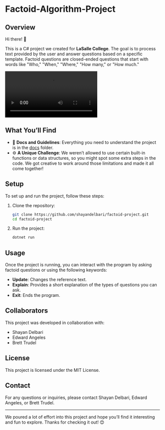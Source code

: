 # Factoid-Algorithm-Project

## Overview

Hi there! 👋

This is a C# project we created for **LaSalle College**. The goal is to process text provided by the user and answer questions based on a specific template. Factoid questions are closed-ended questions that start with words like "Who," "When," "Where," "How many," or "How much."

![Sample_video](<assets/factoid project.mp4>)

## What You’ll Find

- 📄 **Docs and Guidelines**: Everything you need to understand the project is in the [docs](docs/) folder.
- ⚙️ **A Unique Challenge**: We weren’t allowed to use certain built-in functions or data structures, so you might spot some extra steps in the code. We got creative to work around those limitations and made it all come together!

## Setup

To set up and run the project, follow these steps:

1. Clone the repository:

    ```bash
    git clone https://github.com/shayandelbari/factoid-project.git
    cd factoid-project
    ```

2. Run the project:

    ```bash
    dotnet run
    ```

## Usage

Once the project is running, you can interact with the program by asking factoid questions or using the following keywords:

- **Update**: Changes the reference text.
- **Explain**: Provides a short explanation of the types of questions you can ask.
- **Exit**: Ends the program.

## Collaborators

This project was developed in collaboration with:

- Shayan Delbari
- Edward Angeles
- Brett Trudel

## License

This project is licensed under the MIT License.

## Contact

For any questions or inquiries, please contact Shayan Delbari, Edward Angeles, or Brett Trudel.

---

We poured a lot of effort into this project and hope you’ll find it interesting and fun to explore. Thanks for checking it out! 😊
